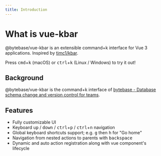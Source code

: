 ```yaml
---
title: Introduction
---
```


# What is vue-kbar

@bytebase/vue-kbar is an extensible command+k interface for Vue 3 applications. Inspired by [timc1/kbar](https://github.com/timc1/kbar).

Press <kbd>cmd</kbd>+<kbd>k</kbd> (macOS) or <kbd>ctrl</kbd>+<kbd>k</kbd> (Linux / Windows) to try it out!

## Background

@bytebase/vue-kbar is the command+k interface of [bytebase - Database schema change and version control for teams](https://github.com/bytebase/bytebase).

## Features

- Fully customizable UI
- Keyboard <kbd>up</kbd> / <kbd>down</kbd> / <kbd>ctrl</kbd>+<kbd>p</kbd> / <kbd>ctrl</kbd>+<kbd>n</kbd> navigation
- Global keyboard shortcuts support; e.g. <kbd>g</kbd> then <kbd>h</kbd> for "Go home"
- Navigation from nested actions to parents with <kbd>backspace</kbd>
- Dynamic and auto action registration along with vue component's lifecycle
